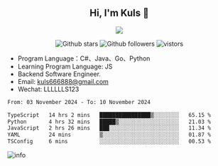 <h2 align="center"> Hi, I'm Kuls 👋 </h2>
<p align="center">
    <p align="center">
        <img src=" https://avatars.githubusercontent.com/u/42165104?s=460&u=5c7fbf0bce7d4b38a15a44676e6f64b529e47598&v=4"/>
    </p>
    <p align="center">
      <img src="https://img.shields.io/github/stars/hellokuls?style=social" alt="Github stars" />
      <img src="https://img.shields.io/github/followers/hellokuls?style=social" alt="Github followers" />
      <img src="https://visitor-badge.glitch.me/badge?page_id=hellokuls.readme" alt="vistors" />
    </p>
</p>

- Program Language：C#、Java、Go、Python
- Learning Program Language: JS
- Backend Software Engineer.
- Email: kuls666888@gmail.com
- Wechat: LLLLLLS123

<!--START_SECTION:waka-->

```txt
From: 03 November 2024 - To: 10 November 2024

TypeScript   14 hrs 2 mins   ████████████████▒░░░░░░░░   65.15 %
Python       4 hrs 32 mins   █████▒░░░░░░░░░░░░░░░░░░░   21.03 %
JavaScript   2 hrs 26 mins   ███░░░░░░░░░░░░░░░░░░░░░░   11.34 %
YAML         24 mins         ▒░░░░░░░░░░░░░░░░░░░░░░░░   01.87 %
TSConfig     6 mins          ░░░░░░░░░░░░░░░░░░░░░░░░░   00.53 %
```

<!--END_SECTION:waka-->

![info](https://github-readme-stats.vercel.app/api?username=hellokuls&show_icons=true&count_private=true&hide=prs&theme=default_repocard)


